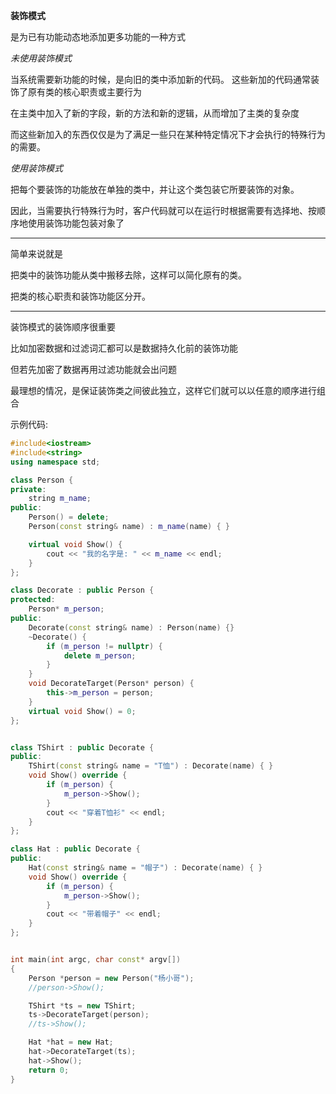 

**装饰模式**

是为已有功能动态地添加更多功能的一种方式

*未使用装饰模式*

当系统需要新功能的时候，是向旧的类中添加新的代码。 这些新加的代码通常装饰了原有类的核心职责或主要行为

在主类中加入了新的字段，新的方法和新的逻辑，从而增加了主类的复杂度

而这些新加入的东西仅仅是为了满足一些只在某种特定情况下才会执行的特殊行为的需要。

*使用装饰模式*

把每个要装饰的功能放在单独的类中，并让这个类包装它所要装饰的对象。 

因此，当需要执行特殊行为时，客户代码就可以在运行时根据需要有选择地、按顺序地使用装饰功能包装对象了

----------------------------

简单来说就是

把类中的装饰功能从类中搬移去除，这样可以简化原有的类。

把类的核心职责和装饰功能区分开。


---------------------

装饰模式的装饰顺序很重要

比如加密数据和过滤词汇都可以是数据持久化前的装饰功能

但若先加密了数据再用过滤功能就会出问题

最理想的情况，是保证装饰类之间彼此独立，这样它们就可以以任意的顺序进行组合

示例代码:

```c++
#include<iostream>
#include<string>
using namespace std;

class Person {
private:
    string m_name;
public:
    Person() = delete;
    Person(const string& name) : m_name(name) { }

    virtual void Show() {
        cout << "我的名字是: " << m_name << endl;
    }
};

class Decorate : public Person {
protected:
    Person* m_person;
public:
    Decorate(const string& name) : Person(name) {}
    ~Decorate() {
        if (m_person != nullptr) {
            delete m_person;
        }
    }
    void DecorateTarget(Person* person) {
        this->m_person = person;
    }
    virtual void Show() = 0;
};


class TShirt : public Decorate {
public:
    TShirt(const string& name = "T恤") : Decorate(name) { }
    void Show() override {
        if (m_person) {
            m_person->Show();
        }
        cout << "穿着T恤衫" << endl;
    }
};

class Hat : public Decorate {
public:
    Hat(const string& name = "帽子") : Decorate(name) { }
    void Show() override {
        if (m_person) {
            m_person->Show();
        }
        cout << "带着帽子" << endl;
    }
};


int main(int argc, char const* argv[])
{
    Person *person = new Person("杨小哥");
    //person->Show();

    TShirt *ts = new TShirt;
    ts->DecorateTarget(person);
    //ts->Show();

    Hat *hat = new Hat;
    hat->DecorateTarget(ts);
    hat->Show();
    return 0;
}
```



